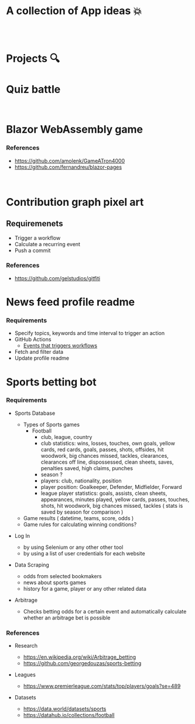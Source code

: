 # A collection of App ideas :boom:   

<br />
<br />


# Projects  :mag:

# Quiz battle  
<br />



# Blazor WebAssembly game  

### References
 * https://github.com/amolenk/GameATron4000   
 * https://github.com/fernandreu/blazor-pages
<br />




# Contribution graph pixel art

## Requiremenets

* Trigger a workflow
* Calculate a recurring event
* Push a commit

### References
* https://github.com/gelstudios/gitfiti



# News feed profile readme

### Requirements

* Specify topics, keywords and time interval to trigger an action
* GitHub Actions
  * [Events that triggers workflows](https://docs.github.com/en/actions/using-workflows/events-that-trigger-workflows)
* Fetch and filter data 
* Update profile readme 



# Sports betting bot

### Requirements

* Sports Database
  * Types of Sports games
    * Football
      * club, league, country
      * club statistics: wins, losses, touches, own goals, yellow cards, red cards, goals,
      passes, shots, offsides, hit woodwork, big chances missed, tackles, clearances,
      clearances off line, dispossessed, clean sheets, saves, penalties saved, high claims, punches
      * season ?
      * players: club, nationality, position
      * player position: Goalkeeper, Defender, Midfielder, Forward
      * league player statistics: goals, assists, clean sheets, appearances, minutes played, yellow cards,
      passes, touches, shots, hit woodwork, big chances missed, tackles ( stats is saved by season for comparison )
  * Game results ( datetime, teams, score, odds )
  * Game rules for calculating winning conditions?

* Log In 
  * by using Selenium or any other other tool
  * by using a list of user credentials for each website

* Data Scraping
  * odds from selected bookmakers 
  * news about sports games
  * history for a game, player or any other related data
  
* Arbitrage
  * Checks betting odds for a certain event and automatically calculate whether an arbitrage bet is possible

### References

* Research
  * https://en.wikipedia.org/wiki/Arbitrage_betting  
  * https://github.com/georgedouzas/sports-betting

* Leagues
   * https://www.premierleague.com/stats/top/players/goals?se=489
 
 * Datasets
    * https://data.world/datasets/sports
    * https://datahub.io/collections/football
